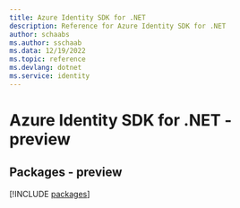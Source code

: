 ```yaml
---
title: Azure Identity SDK for .NET
description: Reference for Azure Identity SDK for .NET
author: schaabs
ms.author: sschaab
ms.data: 12/19/2022
ms.topic: reference
ms.devlang: dotnet
ms.service: identity
---
```

# Azure Identity SDK for .NET - preview
## Packages - preview
[!INCLUDE [packages](identity-index.md)]
